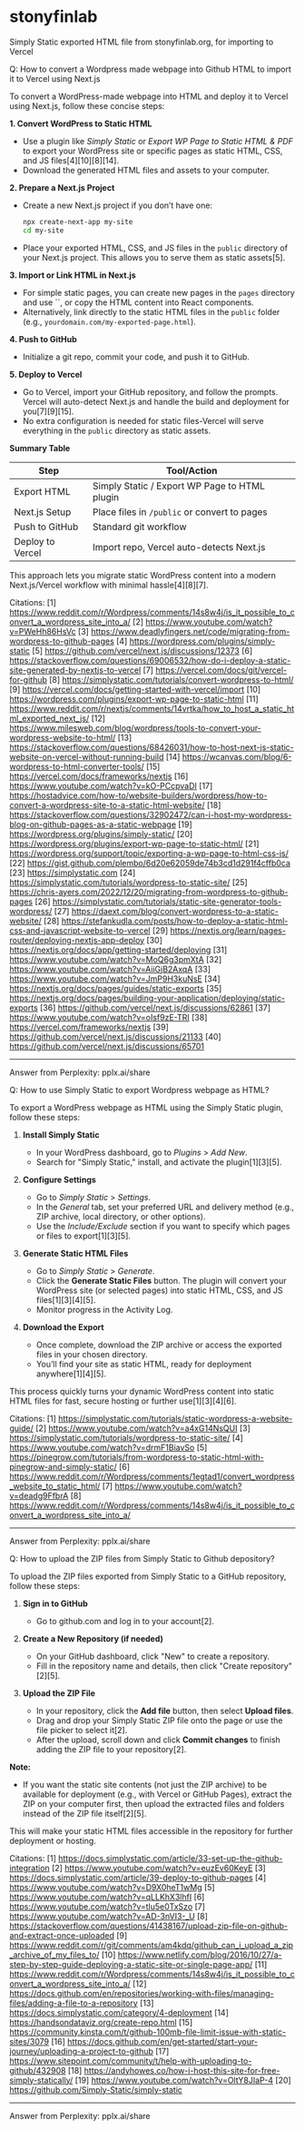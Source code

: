 # stonyfinlab
Simply Static exported HTML file from stonyfinlab.org, for importing to Vercel

Q: How to convert a Wordpress made webpage into Github HTML to import it to Vercel using Next.js

To convert a WordPress-made webpage into HTML and deploy it to Vercel using Next.js, follow these concise steps:

**1. Convert WordPress to Static HTML**
- Use a plugin like *Simply Static* or *Export WP Page to Static HTML & PDF* to export your WordPress site or specific pages as static HTML, CSS, and JS files[4][10][8][14].
- Download the generated HTML files and assets to your computer.

**2. Prepare a Next.js Project**
- Create a new Next.js project if you don’t have one:
  ```bash
  npx create-next-app my-site
  cd my-site
  ```
- Place your exported HTML, CSS, and JS files in the `public` directory of your Next.js project. This allows you to serve them as static assets[5].

**3. Import or Link HTML in Next.js**
- For simple static pages, you can create new pages in the `pages` directory and use ``, or copy the HTML content into React components.
- Alternatively, link directly to the static HTML files in the `public` folder (e.g., `yourdomain.com/my-exported-page.html`).

**4. Push to GitHub**
- Initialize a git repo, commit your code, and push it to GitHub.

**5. Deploy to Vercel**
- Go to Vercel, import your GitHub repository, and follow the prompts. Vercel will auto-detect Next.js and handle the build and deployment for you[7][9][15].
- No extra configuration is needed for static files-Vercel will serve everything in the `public` directory as static assets.

**Summary Table**

| Step                | Tool/Action                                    |
|---------------------|------------------------------------------------|
| Export HTML         | Simply Static / Export WP Page to HTML plugin  |
| Next.js Setup       | Place files in `/public` or convert to pages   |
| Push to GitHub      | Standard git workflow                          |
| Deploy to Vercel    | Import repo, Vercel auto-detects Next.js       |

This approach lets you migrate static WordPress content into a modern Next.js/Vercel workflow with minimal hassle[4][8][7].

Citations:
[1] https://www.reddit.com/r/Wordpress/comments/14s8w4j/is_it_possible_to_convert_a_wordpress_site_into_a/
[2] https://www.youtube.com/watch?v=PWeHh86HsVc
[3] https://www.deadlyfingers.net/code/migrating-from-wordpress-to-github-pages
[4] https://wordpress.com/plugins/simply-static
[5] https://github.com/vercel/next.js/discussions/12373
[6] https://stackoverflow.com/questions/69006532/how-do-i-deploy-a-static-site-generated-by-nextjs-to-vercel
[7] https://vercel.com/docs/git/vercel-for-github
[8] https://simplystatic.com/tutorials/convert-wordpress-to-html/
[9] https://vercel.com/docs/getting-started-with-vercel/import
[10] https://wordpress.com/plugins/export-wp-page-to-static-html
[11] https://www.reddit.com/r/nextjs/comments/14vrtka/how_to_host_a_static_html_exported_next_js/
[12] https://www.milesweb.com/blog/wordpress/tools-to-convert-your-wordpress-website-to-html/
[13] https://stackoverflow.com/questions/68426031/how-to-host-next-js-static-website-on-vercel-without-running-build
[14] https://wcanvas.com/blog/6-wordpress-to-html-converter-tools/
[15] https://vercel.com/docs/frameworks/nextjs
[16] https://www.youtube.com/watch?v=kO-PCcpvaDI
[17] https://hostadvice.com/how-to/website-builders/wordpress/how-to-convert-a-wordpress-site-to-a-static-html-website/
[18] https://stackoverflow.com/questions/32902472/can-i-host-my-wordpress-blog-on-github-pages-as-a-static-webpage
[19] https://wordpress.org/plugins/simply-static/
[20] https://wordpress.org/plugins/export-wp-page-to-static-html/
[21] https://wordpress.org/support/topic/exporting-a-wp-page-to-html-css-js/
[22] https://gist.github.com/plembo/6d20e62059de74b3cd1d291f4cffb0ca
[23] https://simplystatic.com
[24] https://simplystatic.com/tutorials/wordpress-to-static-site/
[25] https://chris-ayers.com/2022/12/20/migrating-from-wordpress-to-github-pages
[26] https://simplystatic.com/tutorials/static-site-generator-tools-wordpress/
[27] https://daext.com/blog/convert-wordpress-to-a-static-website/
[28] https://stefankudla.com/posts/how-to-deploy-a-static-html-css-and-javascript-website-to-vercel
[29] https://nextjs.org/learn/pages-router/deploying-nextjs-app-deploy
[30] https://nextjs.org/docs/app/getting-started/deploying
[31] https://www.youtube.com/watch?v=MoQ6g3pmXtA
[32] https://www.youtube.com/watch?v=AiiGjB2AxqA
[33] https://www.youtube.com/watch?v=JmP9H3kuNsE
[34] https://nextjs.org/docs/pages/guides/static-exports
[35] https://nextjs.org/docs/pages/building-your-application/deploying/static-exports
[36] https://github.com/vercel/next.js/discussions/62861
[37] https://www.youtube.com/watch?v=oIsf9zE-TRI
[38] https://vercel.com/frameworks/nextjs
[39] https://github.com/vercel/next.js/discussions/21133
[40] https://github.com/vercel/next.js/discussions/65701

---
Answer from Perplexity: pplx.ai/share


Q: How to use Simply Static to export Wordpress webpage as HTML?

To export a WordPress webpage as HTML using the Simply Static plugin, follow these steps:

1. **Install Simply Static**
   - In your WordPress dashboard, go to *Plugins* > *Add New*.
   - Search for "Simply Static," install, and activate the plugin[1][3][5].

2. **Configure Settings**
   - Go to *Simply Static* > *Settings*.
   - In the *General* tab, set your preferred URL and delivery method (e.g., ZIP archive, local directory, or other options).
   - Use the *Include/Exclude* section if you want to specify which pages or files to export[1][3][5].

3. **Generate Static HTML Files**
   - Go to *Simply Static* > *Generate*.
   - Click the **Generate Static Files** button. The plugin will convert your WordPress site (or selected pages) into static HTML, CSS, and JS files[1][3][4][5].
   - Monitor progress in the Activity Log.

4. **Download the Export**
   - Once complete, download the ZIP archive or access the exported files in your chosen directory.
   - You’ll find your site as static HTML, ready for deployment anywhere[1][4][5].

This process quickly turns your dynamic WordPress content into static HTML files for fast, secure hosting or further use[1][3][4][6].

Citations:
[1] https://simplystatic.com/tutorials/static-wordpress-a-website-guide/
[2] https://www.youtube.com/watch?v=a4xG14NsQUI
[3] https://simplystatic.com/tutorials/wordpress-to-static-site/
[4] https://www.youtube.com/watch?v=drmF1BiavSo
[5] https://pinegrow.com/tutorials/from-wordpress-to-static-html-with-pinegrow-and-simply-static/
[6] https://www.reddit.com/r/Wordpress/comments/1egtad1/convert_wordpress_website_to_static_html/
[7] https://www.youtube.com/watch?v=deadg9FfbrA
[8] https://www.reddit.com/r/Wordpress/comments/14s8w4j/is_it_possible_to_convert_a_wordpress_site_into_a/

---
Answer from Perplexity: pplx.ai/share


Q: How to upload the ZIP files from Simply Static to Github depository?


To upload the ZIP files exported from Simply Static to a GitHub repository, follow these steps:

1. **Sign in to GitHub**
   - Go to github.com and log in to your account[2].

2. **Create a New Repository (if needed)**
   - On your GitHub dashboard, click "New" to create a repository.
   - Fill in the repository name and details, then click "Create repository"[2][5].

3. **Upload the ZIP File**
   - In your repository, click the **Add file** button, then select **Upload files**.
   - Drag and drop your Simply Static ZIP file onto the page or use the file picker to select it[2].
   - After the upload, scroll down and click **Commit changes** to finish adding the ZIP file to your repository[2].

**Note:**  
- If you want the static site contents (not just the ZIP archive) to be available for deployment (e.g., with Vercel or GitHub Pages), extract the ZIP on your computer first, then upload the extracted files and folders instead of the ZIP file itself[2][5].

This will make your static HTML files accessible in the repository for further deployment or hosting.

Citations:
[1] https://docs.simplystatic.com/article/33-set-up-the-github-integration
[2] https://www.youtube.com/watch?v=euzEv60KeyE
[3] https://docs.simplystatic.com/article/39-deploy-to-github-pages
[4] https://www.youtube.com/watch?v=D9X0heT1wMg
[5] https://www.youtube.com/watch?v=qLLKhX3lhfI
[6] https://www.youtube.com/watch?v=tlu5e0TxSzo
[7] https://www.youtube.com/watch?v=AD-3nVI3-_U
[8] https://stackoverflow.com/questions/41438167/upload-zip-file-on-github-and-extract-once-uploaded
[9] https://www.reddit.com/r/git/comments/am4kdq/github_can_i_upload_a_zip_archive_of_my_files_to/
[10] https://www.netlify.com/blog/2016/10/27/a-step-by-step-guide-deploying-a-static-site-or-single-page-app/
[11] https://www.reddit.com/r/Wordpress/comments/14s8w4j/is_it_possible_to_convert_a_wordpress_site_into_a/
[12] https://docs.github.com/en/repositories/working-with-files/managing-files/adding-a-file-to-a-repository
[13] https://docs.simplystatic.com/category/4-deployment
[14] https://handsondataviz.org/create-repo.html
[15] https://community.kinsta.com/t/github-100mb-file-limit-issue-with-static-sites/3079
[16] https://docs.github.com/en/get-started/start-your-journey/uploading-a-project-to-github
[17] https://www.sitepoint.com/community/t/help-with-uploading-to-github/432908
[18] https://andyhowes.co/how-i-host-this-site-for-free-simply-statically/
[19] https://www.youtube.com/watch?v=OltY8JIaP-4
[20] https://github.com/Simply-Static/simply-static

---
Answer from Perplexity: pplx.ai/share
